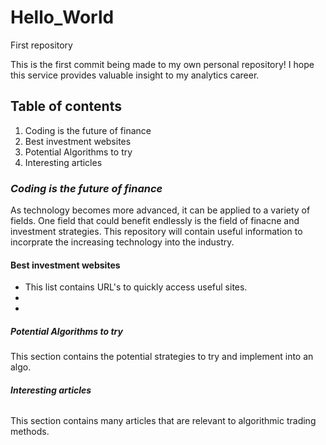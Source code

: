 # Hello_World
First repository 

This is the first commit being made to my own personal repository! I hope this service provides valuable insight
to my analytics career. 

## **Table of contents**
 1. Coding is the future of finance 
 2. Best investment websites
 3. Potential Algorithms to try
 4. Interesting articles 

### *Coding is the future of finance*
As technology becomes more advanced, it can be applied to a variety of fields. One field that could benefit endlessly is the 
field of finacne and investment strategies. This repository will contain useful information to incorprate the increasing 
technology into the industry. 

#### **Best investment websites** 
- This list contains URL's to quickly access useful sites. 
-
-

##### **_Potential_ Algorithms to try**
This section contains the potential strategies to try and implement into an algo. 


###### ***Interesting articles***
This section contains many articles that are relevant to algorithmic trading methods. 
